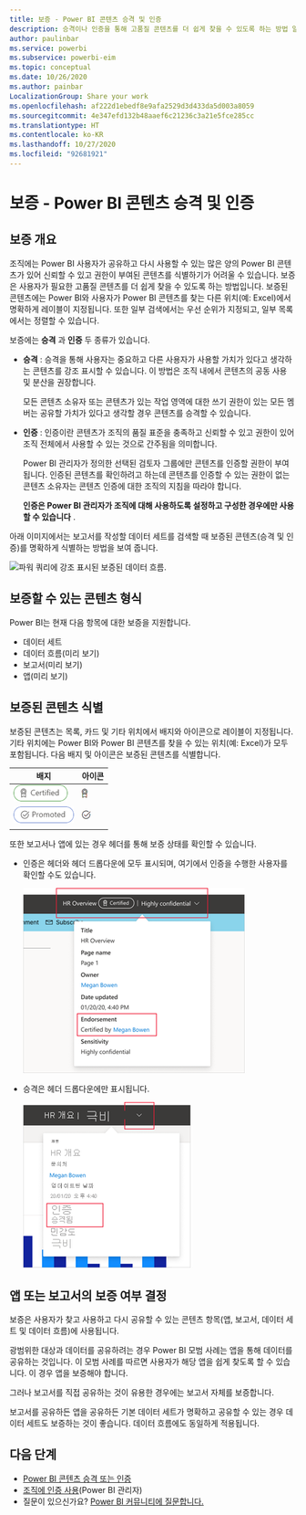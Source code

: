 ```yaml
---
title: 보증 - Power BI 콘텐츠 승격 및 인증
description: 승격이나 인증을 통해 고품질 콘텐츠를 더 쉽게 찾을 수 있도록 하는 방법 알아보기
author: paulinbar
ms.service: powerbi
ms.subservice: powerbi-eim
ms.topic: conceptual
ms.date: 10/26/2020
ms.author: painbar
LocalizationGroup: Share your work
ms.openlocfilehash: af222d1ebedf8e9afa2529d3d433da5d003a8059
ms.sourcegitcommit: 4e347efd132b48aaef6c21236c3a21e5fce285cc
ms.translationtype: HT
ms.contentlocale: ko-KR
ms.lasthandoff: 10/27/2020
ms.locfileid: "92681921"
---
```

# <a name="endorsement---promoting-and-certifying-power-bi-content"></a>보증 - Power BI 콘텐츠 승격 및 인증

## <a name="endorsement-overview"></a>보증 개요

조직에는 Power BI 사용자가 공유하고 다시 사용할 수 있는 많은 양의 Power BI 콘텐츠가 있어 신뢰할 수 있고 권한이 부여된 콘텐츠를 식별하기가 어려울 수 있습니다. 보증은 사용자가 필요한 고품질 콘텐츠를 더 쉽게 찾을 수 있도록 하는 방법입니다. 보증된 콘텐츠에는 Power BI와 사용자가 Power BI 콘텐츠를 찾는 다른 위치(예: Excel)에서 명확하게 레이블이 지정됩니다. 또한 일부 검색에서는 우선 순위가 지정되고, 일부 목록에서는 정렬할 수 있습니다.

보증에는 **승격** 과 **인증** 두 종류가 있습니다.

* **승격** : 승격을 통해 사용자는 중요하고 다른 사용자가 사용할 가치가 있다고 생각하는 콘텐츠를 강조 표시할 수 있습니다. 이 방법은 조직 내에서 콘텐츠의 공동 사용 및 분산을 권장합니다.

    모든 콘텐츠 소유자 또는 콘텐츠가 있는 작업 영역에 대한 쓰기 권한이 있는 모든 멤버는 공유할 가치가 있다고 생각할 경우 콘텐츠를 승격할 수 있습니다.

* **인증** : 인증이란 콘텐츠가 조직의 품질 표준을 충족하고 신뢰할 수 있고 권한이 있어 조직 전체에서 사용할 수 있는 것으로 간주됨을 의미합니다.

    Power BI 관리자가 정의한 선택된 검토자 그룹에만 콘텐츠를 인증할 권한이 부여됩니다. 인증된 콘텐츠를 확인하려고 하는데 콘텐츠를 인증할 수 있는 권한이 없는 콘텐츠 소유자는 콘텐츠 인증에 대한 조직의 지침을 따라야 합니다.

    **인증은 Power BI 관리자가 조직에 대해 사용하도록 설정하고 구성한 경우에만 사용할 수 있습니다** .

아래 이미지에서는 보고서를 작성할 데이터 세트를 검색할 때 보증된 콘텐츠(승격 및 인증)를 명확하게 식별하는 방법을 보여 줍니다.

![파워 쿼리에 강조 표시된 보증된 데이터 흐름.](media/service-endorsement-overview/power-bi-content-endorsement-dataset-select.png)

## <a name="content-types-that-can-be-endorsed"></a>보증할 수 있는 콘텐츠 형식
Power BI는 현재 다음 항목에 대한 보증을 지원합니다.
* 데이터 세트
* 데이터 흐름(미리 보기)
* 보고서(미리 보기)
* 앱(미리 보기)

## <a name="identifying-endorsed-content"></a>보증된 콘텐츠 식별

보증된 콘텐츠는 목록, 카드 및 기타 위치에서 배지와 아이콘으로 레이블이 지정됩니다. 기타 위치에는 Power BI와 Power BI 콘텐츠를 찾을 수 있는 위치(예: Excel)가 모두 포함됩니다. 다음 배지 및 아이콘은 보증된 콘텐츠를 식별합니다.

|배지|아이콘|
|---------|---------|
|![인증 배지의 스크린샷](media/service-endorsement-overview/certified-badge.png)|![인증 아이콘의 스크린샷](media/service-endorsement-overview/certified-icon.png)|
|![승격 배지의 스크린샷](media/service-endorsement-overview/promoted-badge.png)|![승격 아이콘의 스크린샷](media/service-endorsement-overview/promoted-icon.png)|
|||

또한 보고서나 앱에 있는 경우 헤더를 통해 보증 상태를 확인할 수 있습니다.
* 인증은 헤더와 헤더 드롭다운에 모두 표시되며, 여기에서 인증을 수행한 사용자를 확인할 수도 있습니다.

    ![보고서 헤더의 인증 배지를 보여 주는 스크린샷](media/service-endorsement-overview/certification-report-header.png)

* 승격은 헤더 드롭다운에만 표시됩니다.
 
    ![보고서 헤더의 승격 배지를 보여 주는 스크린샷](media/service-endorsement-overview/promotion-report-header.png)

## <a name="deciding-whether-to-endorse-an-app-or-a-report"></a>앱 또는 보고서의 보증 여부 결정

보증은 사용자가 찾고 사용하고 다시 공유할 수 있는 콘텐츠 항목(앱, 보고서, 데이터 세트 및 데이터 흐름)에 사용됩니다.

광범위한 대상과 데이터를 공유하려는 경우 Power BI 모범 사례는 앱을 통해 데이터를 공유하는 것입니다. 이 모범 사례를 따르면 사용자가 해당 앱을 쉽게 찾도록 할 수 있습니다. 이 경우 앱을 보증해야 합니다. 

그러나 보고서를 직접 공유하는 것이 유용한 경우에는 보고서 자체를 보증합니다. 

보고서를 공유하든 앱을 공유하든 기본 데이터 세트가 명확하고 공유할 수 있는 경우 데이터 세트도 보증하는 것이 좋습니다. 데이터 흐름에도 동일하게 적용됩니다.  

## <a name="next-steps"></a>다음 단계

* [Power BI 콘텐츠 승격 또는 인증](service-endorse-content.md)
* [조직에 인증 사용](../admin/service-admin-setup-certification.md)(Power BI 관리자)
* 질문이 있으신가요? [Power BI 커뮤니티에 질문합니다.](https://community.powerbi.com/)